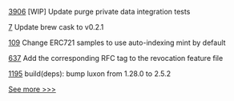 
[3906](https://github.com/hyperledger/fabric/pull/3906) [WIP] Update purge private data integration tests

[7](https://github.com/hyperledger/homebrew-solang/pull/7) Update brew cask to v0.2.1

[109](https://github.com/hyperledger/firefly-tokens-erc20-erc721/pull/109) Change ERC721 samples to use auto-indexing mint by default

[637](https://github.com/hyperledger/aries-agent-test-harness/pull/637) Add the corresponding RFC tag to the revocation feature file

[1195](https://github.com/hyperledger/aries-framework-javascript/pull/1195) build(deps): bump luxon from 1.28.0 to 2.5.2


[See more >>>](https://start-here.hyperledger.org/pull-requests)
